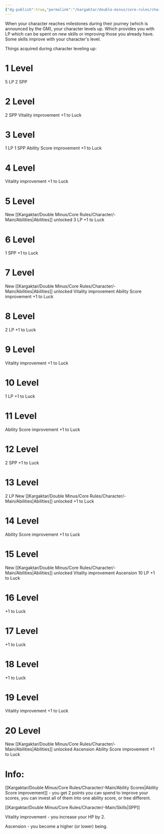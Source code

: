 ```yaml
---
{"dg-publish":true,"permalink":"/kargaktar/double-minus/core-rules/character/main/character-develepment/"}
---
```


When your character reaches milestones during their journey (which is announced by the GM), your character levels up. Which provides you with LP which can be spent on new skills or improving those you already have. Some skills improve with your character's level.

Things acquired during character leveling up:

# 1 Level
5 LP
2 SPP
# 2 Level
2 SPP
Vitality improvement
+1 to Luck
# 3 Level
1 LP
1 SPP
Ability Score improvement
+1 to Luck
# 4 Level
Vitality improvement
+1 to Luck
# 5 Level
New [[Kargaktar/Double Minus/Core Rules/Character/-Main/Abilities\|Abilities]] unlocked
3 LP
+1 to Luck
# 6 Level
1 SPP
+1 to Luck

# 7 Level
New [[Kargaktar/Double Minus/Core Rules/Character/-Main/Abilities\|Abilities]] unlocked
Vitality improvement
Ability Score improvement
+1 to Luck

# 8 Level
2 LP
+1 to Luck

# 9 Level
Vitality improvement
+1 to Luck

# 10 Level
1 LP
+1 to Luck

# 11 Level
Ability Score improvement
+1 to Luck

# 12 Level
2 SPP
+1 to Luck

# 13 Level
2 LP
New [[Kargaktar/Double Minus/Core Rules/Character/-Main/Abilities\|Abilities]] unlocked
+1 to Luck

# 14 Level
Ability Score improvement
+1 to Luck

# 15 Level
New [[Kargaktar/Double Minus/Core Rules/Character/-Main/Abilities\|Abilities]] unlocked
Vitality improvement
Ascension
10 LP
+1 to Luck

# 16 Level
+1 to Luck

# 17 Level
+1 to Luck

# 18 Level
+1 to Luck

# 19 Level
Vitality improvement
+1 to Luck

# 20 Level
New [[Kargaktar/Double Minus/Core Rules/Character/-Main/Abilities\|Abilities]] unlocked
Ascension
Ability Score improvement
+1 to Luck




# Info:

[[Kargaktar/Double Minus/Core Rules/Character/-Main/Ability Scores\|Ability Score improvement]] - you get 2 points you can spend to improve your scores, you can invest all of them into one ability score, or tree different.

 [[Kargaktar/Double Minus/Core Rules/Character/-Main/Skills\|SPP]] 

Vitality improvement - you increase your HP by 2.

Ascension - you become a higher (or lower) being.
